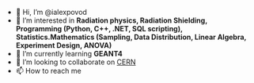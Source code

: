 - 👋 Hi, I’m @ialexpovod
- 👀 I’m interested in <b>Radiation physics, Radiation Shielding, Programming (Python, C++, .NET, SQL scripting), Statistics.Mathematics (Sampling, Data Distribution, Linear Algebra, Experiment Design, ANOVA)</b>
- 🌱 I’m currently learning <b>GEANT4</b>
- 💞️ I’m looking to collaborate on <ins>CERN</ins>
- 📫 How to reach me 

<!---
ialexpovod/ialexpovod is a ✨ special ✨ repository because its `README.md` (this file) appears on your GitHub profile.
You can click the Preview link to take a look at your changes.
--->
